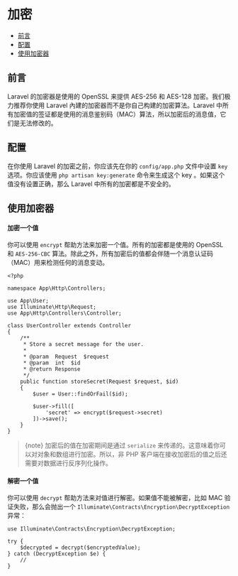 # 加密

- [前言](#introduction)
- [配置](#configuration)
- [使用加密器](#using-the-encrypter)

<a name="introduction"></a>
## 前言

Laravel 的加密器是使用的 OpenSSL 来提供 AES-256 和 AES-128 加密。我们极力推荐你使用 Laravel 內建的加密器而不是你自己构建的加密算法。Laravel 中所有加密值的签证都是使用的消息鉴别码（MAC）算法，所以加密后的消息值，它们是无法修改的。

<a name="configuration"></a>
## 配置

在你使用 Laravel 的加密之前，你应该先在你的 `config/app.php` 文件中设置 `key` 选项。你应该使用 `php artisan key:generate` 命令来生成这个 key 。如果这个值没有设置正确，那么 Laravel 中所有的加密都是不安全的。

<a name="using-the-encrypter"></a>
## 使用加密器

#### 加密一个值

你可以使用 `encrypt` 帮助方法来加密一个值。所有的加密都是使用的 OpenSSL 和 `AES-256-CBC` 算法。除此之外，所有加密后的值都会伴随一个消息认证码（MAC）用来检测任何的消息变动。

    <?php

    namespace App\Http\Controllers;

    use App\User;
    use Illuminate\Http\Request;
    use App\Http\Controllers\Controller;

    class UserController extends Controller
    {
        /**
         * Store a secret message for the user.
         *
         * @param  Request  $request
         * @param  int  $id
         * @return Response
         */
        public function storeSecret(Request $request, $id)
        {
            $user = User::findOrFail($id);

            $user->fill([
                'secret' => encrypt($request->secret)
            ])->save();
        }
    }

> {note} 加密后的值在加密期间是通过 `serialize` 来传递的。这意味着你可以对对象和数组进行加密。所以，非 PHP 客户端在接收加密后的值之后还需要对数据进行反序列化操作。

#### 解密一个值

你可以使用 `decrypt` 帮助方法来对值进行解密。如果值不能被解密，比如 MAC 验证失败，那么会抛出一个 `Illuminate\Contracts\Encryption\DecryptException` 异常：

    use Illuminate\Contracts\Encryption\DecryptException;

    try {
        $decrypted = decrypt($encryptedValue);
    } catch (DecryptException $e) {
        //
    }
